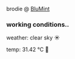 brodie @ [BluMint](https://www.linkedin.com/company/blumint-io/)

<!--weather_start-->
### working conditions..

weather: clear sky ☀️

temp: 31.42 °C 🥶

<!--weather_end-->
